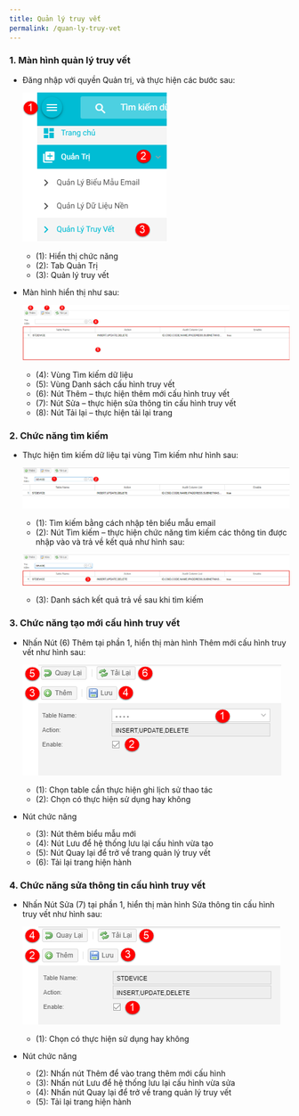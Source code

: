 ```yaml
---
title: Quản lý truy vết
permalink: /quan-ly-truy-vet
---
```


### **1. Màn hình quản lý truy vết**
* Đăng nhập với quyền Quản trị, và thực hiện các bước sau:

     ![](assets/auditmanager/mnAuditManager.png)

     * (1): Hiển thị chức năng
     * (2): Tab Quản Trị
     * (3): Quản lý truy vết

* Màn hình hiển thị như sau:

     ![](assets/auditmanager/AuditManager.png)

     * (4): Vùng Tìm kiếm dữ liệu
     * (5): Vùng Danh sách cấu hình truy vết
     * (6): Nút Thêm – thực hiện thêm mới cấu hình truy vết
     * (7): Nút Sửa – thực hiện sửa thông tin cấu hình truy vết
     * (8): Nút Tải lại – thực hiện tải lại trang

### **2. Chức năng tìm kiếm**
* Thực hiện tìm kiếm dữ liệu tại vùng Tìm kiếm như hình sau:

     ![](assets/auditmanager/AuditManagerSearch.png)

     * (1): Tìm kiếm bằng cách nhập tên biểu mẫu email
     * (2): Nút Tìm kiếm – thực hiện chức năng tìm kiếm các thông tin được nhập vào và trả về kết quả như hình sau:

     ![](assets/auditmanager/AuditManagerSearchResult.png)

     * (3): Danh sách kết quả trả về sau khi tìm kiếm

### **3. Chức năng tạo mới cấu hình truy vết**
* Nhấn Nút (6) Thêm tại phần 1, hiển thị màn hình Thêm mới cấu hình truy vết như hình sau:

     ![](assets/auditmanager/AuditDetailsAdd.png)

     * (1): Chọn table cần thực hiện ghi lịch sử thao tác 
     * (2): Chọn có thực hiện sử dụng hay không
* Nút chức năng
     * (3): Nút thêm biểu mẫu mới
     * (4): Nút Lưu để hệ thống lưu lại cấu hình vừa tạo
     * (5): Nút Quay lại để trở về trang quản lý truy vết
     * (6): Tải lại trang hiện hành

### **4. Chức năng sửa thông tin cấu hình truy vết**
* Nhấn Nút Sửa (7) tại phần 1, hiển thị màn hình Sửa thông tin cấu hình truy vết như hình sau:

     ![](assets/auditmanager/AuditDetailsEdit.png)

     * (1): Chọn có thực hiện sử dụng hay không
* Nút chức năng
     * (2): Nhấn nút Thêm để vào trang thêm mới cấu hình
     * (3): Nhấn nút Lưu để hệ thống lưu lại cấu hình vừa sửa
     * (4): Nhấn nút Quay lại để trở về trang quản lý truy vết
     * (5): Tải lại trang hiện hành